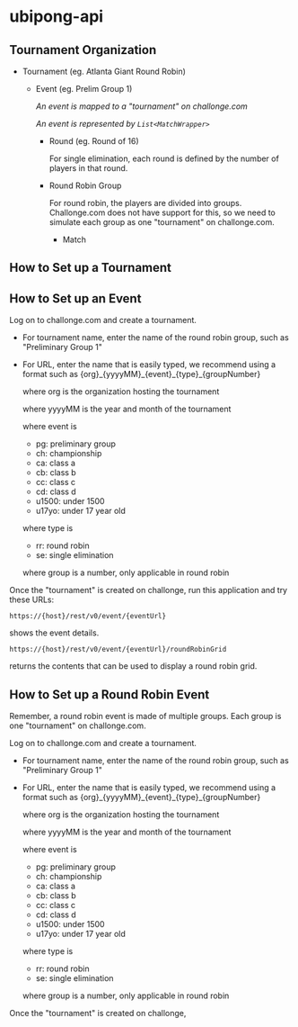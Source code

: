 # ubipong-api

## Tournament Organization

- Tournament (eg. Atlanta Giant Round Robin)

  - Event (eg. Prelim Group 1)

    *An event is mapped to a "tournament" on challonge.com*

    *An event is represented by `List<MatchWrapper>`*

    - Round (eg. Round of 16)

      For single elimination, each round is defined by the number of
      players in that round.

    - Round Robin Group

      For round robin, the players are divided into groups.  Challonge.com
      does not have support for this, so we need to simulate each group
      as one "tournament" on challonge.com.

      - Match

## How to Set up a Tournament

## How to Set up an Event

Log on to challonge.com and create a tournament.

- For tournament name, enter the name of the round robin group, such as
  "Preliminary Group 1"

- For URL, enter the name that is easily typed, we recommend using a format
  such as {org}\_{yyyyMM}\_{event}\_{type}\_{groupNumber}

  where org is the organization hosting the tournament

  where yyyyMM is the year and month of the tournament

  where event is

  - pg: preliminary group
  - ch: championship
  - ca: class a
  - cb: class b
  - cc: class c
  - cd: class d
  - u1500: under 1500
  - u17yo: under 17 year old

  where type is

  - rr: round robin
  - se: single elimination

  where group is a number, only applicable in round robin

Once the "tournament" is created on challonge, run this application
and try these URLs:

    https://{host}/rest/v0/event/{eventUrl}

shows the event details.

    https://{host}/rest/v0/event/{eventUrl}/roundRobinGrid

returns the contents that can be used to display a round robin grid.

<!-- and the UI.  Then go to the URL

    https://{host}/#/rr-grid?eventList=%5B%22{event}%22%5D

to view the round robin grid. -->

## How to Set up a Round Robin Event

Remember, a round robin event is made of multiple groups.  Each group is one
"tournament" on challonge.com.

Log on to challonge.com and create a tournament.

- For tournament name, enter the name of the round robin group, such as
  "Preliminary Group 1"

- For URL, enter the name that is easily typed, we recommend using a format
  such as {org}\_{yyyyMM}\_{event}\_{type}\_{groupNumber}

  where org is the organization hosting the tournament

  where yyyyMM is the year and month of the tournament

  where event is

  - pg: preliminary group
  - ch: championship
  - ca: class a
  - cb: class b
  - cc: class c
  - cd: class d
  - u1500: under 1500
  - u17yo: under 17 year old

  where type is

  - rr: round robin
  - se: single elimination

  where group is a number, only applicable in round robin

Once the "tournament" is created on challonge, 